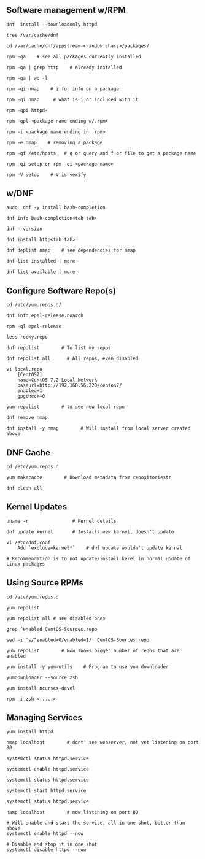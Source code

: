 # 

## Software management w/RPM

    dnf  install --downloadonly httpd

    tree /var/cache/dnf    

    cd /var/cache/dnf/appstream-<random chars>/packages/

    rpm -qa    # see all packages currently installed

    rpm -qa | grep http    # already installed

    rpm -qa | wc -l        

    rpm -qi nmap    # i for info on a package

    rpm -qi nmap     # what is i or included with it

    rpm -qpi httpd-
    
    rpm -qpl <package name ending w/.rpm>

    rpm -i <package name ending in .rpm>

    rpm -e nmap    # removing a package

    rpm -qf /etc/hosts   # q or query and f or file to get a package name

    rpm -qi setup or rpm -qi <package name>

    rpm -V setup    # V is verify

## w/DNF

    sudo  dnf -y install bash-completion

    dnf info bash-completion<tab tab>

    dnf --version

    dnf install http<tab tab>

    dnf deplist nmap    # see dependencies for nmap

    dnf list installed | more

    dnf list available | more

## Configure Software Repo(s)

    cd /etc/yum.repos.d/

    dnf info epel-release.noarch

    rpm -ql epel-release

    less rocky.repo

    dnf repolist        # To list my repos

    dnf repolist all      # All repos, even disabled

    vi local.repo
        [CentOS7]
        name=CentOS 7.2 Local Network
        baseurl=http://192.168.56.220/centos7/
        enabled=1
        gpgcheck=0

    yum repolist        # to see new local repo

    dnf remove nmap

    dnf install -y nmap        # Will install from local server created above

## DNF Cache

    cd /etc/yum.repos.d

    yum makecache        # Download metadata from repositoriestr

    dnf clean all

## Kernel Updates

    uname -r                # Kernel details

    dnf update kernel       # Installs new kernel, doesn't update

    vi /etc/dnf.conf
        Add `exclude=kernel*`    # dnf update wouldn't update kernal

    # Recommendation is to not update/install kerel in normal update of Linux packages

## Using Source RPMs

    cd /etc/yum.repos.d

    yum repolist

    yum repolist all # see disabled ones

    grep ^enabled CentOS-Sources.repo

    sed -i 's/^enabled=0/enabled=1/' CentOS-Sources.repo

    yum repolist        # Now shows bigger number of repos that are enabled

    yum install -y yum-utils    # Program to use yum downloader

    yumdownloader --source zsh

    yum install ncurses-devel

    rpm -i zsh-<.....>

## Managing Services

    yum install httpd

    nmap localhost        # dont' see webserver, not yet listening on port 80

    systemctl status httpd.service

    systemctl enable httpd.service

    systemctl status httpd.service

    systemctl start httpd.service

    systemctl status httpd.service

    namp localhost        # now listening on port 80

    # Will enable and start the service, all in one shot, better than above
    systemctl enable httpd --now

    # Disable and stop it in one shot
    systemctl disable httpd --now

    
